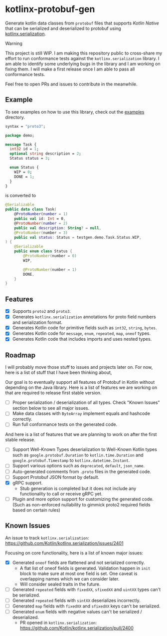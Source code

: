 # kotlinx-protobuf-gen

Generate kotlin data classes from `protobuf` files that supports _Kotlin Native_ that can be serialized and
deserialized to protobuf using [kotlinx.serialization](https://github.com/Kotlin/kotlinx.serialization).

> [!WARNING]  
> This project is still WIP. I am making this repository public to cross-share my effort to run conformance
> tests against the `kotlinx.serialization` library. I am able to identify some underlying bugs in the library
> and I am working on fixing them. I will make a first release once I am able to pass all conformance tests.
>
> Feel free to open PRs and issues to contribute in the meanwhile.

## Example

To see examples on how to use this library, check out the [examples](./examples) directory.

```protobuf
syntax = "proto3";

package demo;

message Task {
  int32 id = 1;
  optional string description = 2;
  Status status = 3;

  enum Status {
    WIP = 0;
    DONE = 1;
  }
}
```

is converted to

```kotlin
@Serializable
public data class Task(
    @ProtoNumber(number = 1)
    public val id: Int = 0,
    @ProtoNumber(number = 2)
    public val description: String? = null,
    @ProtoNumber(number = 3)
    public val status: Status = testgen.demo.Task.Status.WIP,
) {
    @Serializable
    public enum class Status {
        @ProtoNumber(number = 0)
        WIP,

        @ProtoNumber(number = 1)
        DONE,
    }
}
```

## Features

- [x] Supports `proto2` and `proto3`.
- [x] Generates `kotlinx.serialization` annotations for proto field numbers and serialization format.
- [x] Generates Kotlin code for primitive fields such as `int32`, `string`, `bytes`.
- [x] Generates Kotlin code for `message`, `enum`, `repeated`, `map`, `oneof` types.
- [x] Generates Kotlin code that includes imports and uses nested types.

## Roadmap

I will probably move those stuff to issues and projects later on. For now, here is a list of stuff that I have
been thinking about,

Our goal is to eventually support all features of Protobuf in Kotlin without depending on the Java library. Here
is a list of features we are working on that are required to release first stable version.

- [ ] Proper serialization / deserialization of all types. Check "Known Issues" section below to see all major
  issues.
- [ ] Make data classes with `ByteArray` implement equals and hashcode correctly.
- [ ] Run full conformance tests on the generated code.

And here is a list of features that we are planning to work on after the first stable release.

- [ ] Support Well-Known Types deserialization to Well-Known Kotlin types such as `google.protobuf.Duration`
  to `kotlin.time.Duration` and `google.protobuf.Timestamp` to `kotlinx.datetime.Instant`.
- [ ] Support various options such as `deprecated`, `default`, `json_name`.
- [ ] Auto-generated comments from `.proto` files in the generated code.
- [ ] Support Protobuf JSON format by default.
- [x] gRPC support.
  - Stub generation is completed but it does not include any functionality to call or receive gRPC yet.
- [ ] Plugin and more option support for customizing the generated code. (Such as non-enforced nullability to
  gimmick proto2 required fields based on certain rules)

## Known Issues

An issue to track `kotlinx.serialization`: https://github.com/Kotlin/kotlinx.serialization/issues/2401

Focusing on core functionality, here is a list of known major issues:

- [x] Generated `oneof` fields are flattened and not serialized correctly.
  - A flat list of oneof fields is generated. Validation happen in `init` block to make sure at most one
    field is set. One caveat is overlapping names which we can consider later.
  - Will consider sealed traits in the future.
- [ ] Generated `repeated` fields with `fixedXX`, `sfixedXX` and `uintXX` types can't be serialized.
- [ ] Generated `repeated` fields with `sintXX` deserializes incorrectly.
- [ ] Generated `map` fields with `fixedXX` and `sfixedXX` keys can't be serialized.
- [ ] Generated `enum` fields with negative values can't be serialized / deserialized.
  - PR opened in `kotlinx.serialization`: https://github.com/Kotlin/kotlinx.serialization/pull/2400
